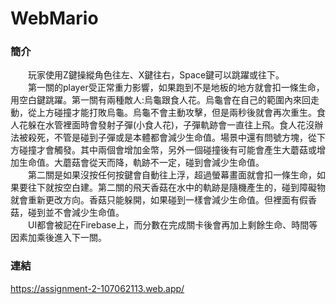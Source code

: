 # WebMario

### 簡介
&emsp;&emsp;玩家使用Z鍵操縱角色往左、X鍵往右，Space鍵可以跳躍或往下。<br>
&emsp;&emsp;第一關的player受正常重力影響，如果跑到不是地板的地方就會扣一條生命，用空白鍵跳躍。第一關有兩種敵人:烏龜跟食人花。烏龜會在自己的範圍內來回走動，從上方碰撞才能打敗烏龜。烏龜不會主動攻擊，但是兩秒後就會再次重生。食人花躲在水管裡面時會發射子彈(小食人花)，子彈軌跡會一直往上飛。食人花沒辦法被殺死，不管是碰到子彈或是本體都會減少生命值。場景中還有問號方塊，從下方碰撞才會觸發。其中兩個會增加金幣，另外一個碰撞後有可能會產生大蘑菇或增加生命值。大蘑菇會從天而降，軌跡不一定，碰到會減少生命值。<br>
&emsp;&emsp;第二關是如果沒按任何按鍵會自動往上浮，超過螢幕畫面就會扣一條生命，如果要往下就按空白建。第二關的飛天香菇在水中的軌跡是隨機產生的，碰到障礙物就會重新更改方向。香菇只能躲開，如果碰到一樣會減少生命值。但裡面有假香菇，碰到並不會減少生命值。<br>
&emsp;&emsp;UI都會被記在Firebase上，而分數在完成關卡後會再加上剩餘生命、時間等因素加乘後進入下一關。

### 連結
https://assignment-2-107062113.web.app/
